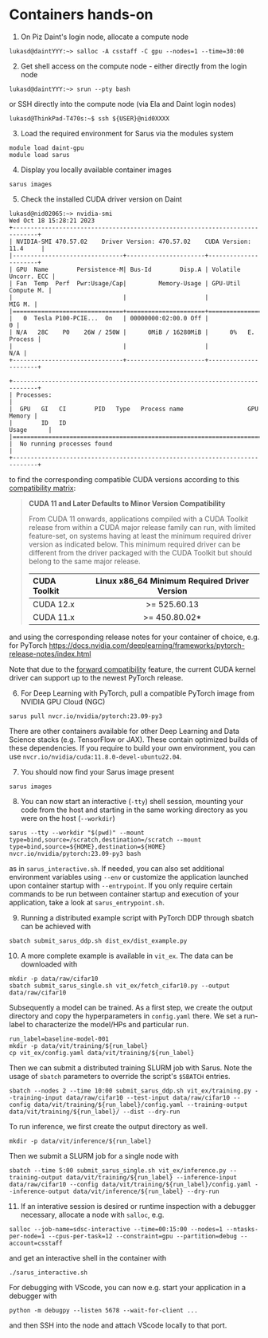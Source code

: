 # Containers hands-on

1. On Piz Daint's login node, allocate a compute node

```
lukasd@daintYYY:~> salloc -A csstaff -C gpu --nodes=1 --time=30:00
```

2. Get shell access on the compute node - either directly from the login node

```
lukasd@daintYYY:~> srun --pty bash
```

or SSH directly into the compute node (via Ela and Daint login nodes)

```
lukasd@ThinkPad-T470s:~$ ssh ${USER}@nid0XXXX
```

3. Load the required environment for Sarus via the modules system

```
module load daint-gpu
module load sarus
```

4. Display you locally available container images

```
sarus images
```

5. Check the installed CUDA driver version on Daint

```
lukasd@nid02065:~> nvidia-smi
Wed Oct 18 15:28:21 2023       
+-----------------------------------------------------------------------------+
| NVIDIA-SMI 470.57.02    Driver Version: 470.57.02    CUDA Version: 11.4     |
|-------------------------------+----------------------+----------------------+
| GPU  Name        Persistence-M| Bus-Id        Disp.A | Volatile Uncorr. ECC |
| Fan  Temp  Perf  Pwr:Usage/Cap|         Memory-Usage | GPU-Util  Compute M. |
|                               |                      |               MIG M. |
|===============================+======================+======================|
|   0  Tesla P100-PCIE...  On   | 00000000:02:00.0 Off |                    0 |
| N/A   28C    P0    26W / 250W |      0MiB / 16280MiB |      0%   E. Process |
|                               |                      |                  N/A |
+-------------------------------+----------------------+----------------------+
                                                                               
+-----------------------------------------------------------------------------+
| Processes:                                                                  |
|  GPU   GI   CI        PID   Type   Process name                  GPU Memory |
|        ID   ID                                                   Usage      |
|=============================================================================|
|  No running processes found                                                 |
+-----------------------------------------------------------------------------+
```

to find the corresponding compatible CUDA versions according to this [compatibility matrix](https://docs.nvidia.com/deploy/cuda-compatibility/):

> **CUDA 11 and Later Defaults to Minor Version Compatibility**
> 
> From CUDA 11 onwards, applications compiled with a CUDA Toolkit release from within a CUDA major release family can run, with limited feature-set, on systems having at least the minimum required driver version as indicated below. This minimum required driver can be different from the driver packaged with the CUDA Toolkit but should belong to the same major release. 
> 
> | CUDA Toolkit | Linux x86_64 Minimum Required Driver Version |
> | :----------- | :-------: |
> | CUDA 12.x | >= 525.60.13 |
> | CUDA 11.x | >= 450.80.02* |

and using the corresponding release notes for your container of choice, e.g. for PyTorch https://docs.nvidia.com/deeplearning/frameworks/pytorch-release-notes/index.html

Note that due to the [forward compatibility](https://docs.nvidia.com/deploy/cuda-compatibility/index.html#deployment-consideration-forward) feature, the current CUDA kernel driver can support up to the newest PyTorch release.

6. For Deep Learning with PyTorch, pull a compatible PyTorch image from NVIDIA GPU Cloud (NGC)

```
sarus pull nvcr.io/nvidia/pytorch:23.09-py3
```

There are other containers available for other Deep Learning and Data Science stacks (e.g. TensorFlow or JAX). These contain optimized builds of these dependencies. If you require to build your own environment, you can use `nvcr.io/nvidia/cuda:11.8.0-devel-ubuntu22.04`.

7. You should now find your Sarus image present

```
sarus images
```

8. You can now start an interactive (`-tty`) shell session, mounting your code from the host and starting in the same working directory as you were on the host (`--workdir`)

```
sarus --tty --workdir "$(pwd)" --mount type=bind,source=/scratch,destination=/scratch --mount type=bind,source=${HOME},destination=${HOME} nvcr.io/nvidia/pytorch:23.09-py3 bash
```

as in `sarus_interactive.sh`. If needed, you can also set additional environment variables using `--env` or customize the application launched upon container startup with `--entrypoint`. If you only require certain commands to be run between container startup and execution of your application, take a look at `sarus_entrypoint.sh`.

9. Running a distributed example script with PyTorch DDP through sbatch can be achieved with

```
sbatch submit_sarus_ddp.sh dist_ex/dist_example.py
```

10. A more complete example is available in `vit_ex`. The data can be downloaded with

```
mkdir -p data/raw/cifar10
sbatch submit_sarus_single.sh vit_ex/fetch_cifar10.py --output data/raw/cifar10
```

Subsequently a model can be trained. As a first step, we create the output directory and copy the hyperparameters in `config.yaml` there. We set a run-label to characterize the model/HPs and particular run.

```
run_label=baseline-model-001
mkdir -p data/vit/training/${run_label}
cp vit_ex/config.yaml data/vit/training/${run_label}
```
Then we can submit a distributed training SLURM job with Sarus. Note the usage of `sbatch` parameters to override the script's `$SBATCH` entries.

```
sbatch --nodes 2 --time 10:00 submit_sarus_ddp.sh vit_ex/training.py --training-input data/raw/cifar10 --test-input data/raw/cifar10 --config data/vit/training/${run_label}/config.yaml --training-output data/vit/training/${run_label}/ --dist --dry-run
```

To run inference, we first create the output directory as well.
```
mkdir -p data/vit/inference/${run_label}
```
Then we submit a SLURM job for a single node with

```
sbatch --time 5:00 submit_sarus_single.sh vit_ex/inference.py --training-output data/vit/training/${run_label} --inference-input data/raw/cifar10 --config data/vit/training/${run_label}/config.yaml --inference-output data/vit/inference/${run_label} --dry-run
```

11. If an interative session is desired or runtime inspection with a debugger necessary, allocate a node with `salloc`, e.g.

```
salloc --job-name=sdsc-interactive --time=00:15:00 --nodes=1 --ntasks-per-node=1 --cpus-per-task=12 --constraint=gpu --partition=debug --account=csstaff
```
and get an interactive shell in the container with
```
./sarus_interactive.sh
```
For debugging with VScode, you can now e.g. start your application in a debugger with
```
python -m debugpy --listen 5678 --wait-for-client ...
```
and then SSH into the node and attach VScode locally to that port.
